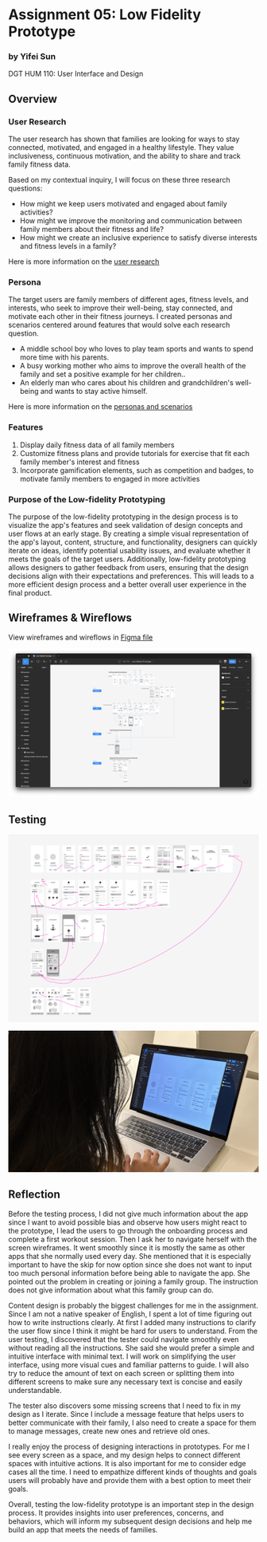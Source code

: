 # Assignment 05: Low Fidelity Prototype

### by Yifei Sun
DGT HUM 110: User Interface and Design

## Overview

### User Research

The user research has shown that families are looking for ways to stay connected, motivated, and engaged in a healthy lifestyle. They value inclusiveness, continuous motivation, and the ability to share and track family fitness data.

Based on my contextual inquiry, I will focus on these three research questions:

- How might we keep users motivated and engaged about family activities?
- How might we improve the monitoring and communication between family members about their fitness and life?
- How might we create an inclusive experience to satisfy diverse interests and fitness levels in a family?

Here is more information on the <a href = "https://github.com/yfsun0920/DH110-2023Spring/blob/main/Assignments/A03/README.md"> user research </a>

### Persona

The target users are family members of different ages, fitness levels, and interests, who seek to improve their well-being, stay connected, and motivate each other in their fitness journeys. I created personas and scenarios centered around features that would solve each research question.

- A middle school boy who loves to play team sports and wants to spend more time with his parents.
- A busy working mother who aims to improve the overall health of the family and set a positive example for her children..
- An elderly man who cares about his children and grandchildren's well-being and wants to stay active himself.

Here is more information on the <a href = "https://github.com/yfsun0920/DH110-2023Spring/blob/main/Assignments/A04/README.md"> personas and scenarios </a>

### Features
1. Display daily fitness data of all family members
2. Customize fitness plans and provide tutorials for exercise that fit each family member's interest and fitness
3. Incorporate gamification elements, such as competition and badges, to motivate family members to engaged in more activities

### Purpose of the Low-fidelity Prototyping
The purpose of the low-fidelity prototyping in the design process is to visualize the app's features and seek validation of design concepts and user flows at an early stage. By creating a simple visual representation of the app's layout, content, structure, and functionality, designers can quickly iterate on ideas, identify potential usability issues, and evaluate whether it meets the goals of the target users. Additionally, low-fidelity prototyping allows designers to gather feedback from users, ensuring that the design decisions align with their expectations and preferences. This will leads to a more efficient design process and a better overall user experience in the final product.

## Wireframes & Wireflows
View wireframes and wireflows in <a href = "https://www.figma.com/file/CZlXnb6g29cyaJ69TkcDPR/Low-fidelity-Prototype?type=design&node-id=0%3A1&t=mkXwlZfStE5DySX2-1"> Figma file </a>

![image](Images/Wireframes-Figma.png)

## Testing

![image](Images/TestingWireflow.png)

![image](Images/TestingPhoto.JPG)

## Reflection

Before the testing process, I did not give much information about the app since I want to avoid possible bias and observe how users might react to the prototype, I lead the users to go through the onboarding process and complete a first workout session. Then I ask her to navigate herself with the screen wireframes. It went smoothly since it is mostly the same as other apps that she normally used every day. She mentioned that it is especially important to have the skip for now option since she does not want to input too much personal information before being able to navigate the app. She pointed out the problem in creating or joining a family group. The instruction does not give information about what this family group can do.

Content design is probably the biggest challenges for me in the assignment. Since I am not a native speaker of English, I spent a lot of time figuring out how to write instructions clearly. At first I added many instructions to clarify the user flow since I think it might be hard for users to understand. From the user testing, I discovered that the tester could navigate smoothly even without reading all the instructions. She said she would prefer a simple and intuitive interface with minimal text. I will work on simplifying the user interface, using more visual cues and familiar patterns to guide. I will also try to reduce the amount of text on each screen or splitting them into different screens to make sure any necessary text is concise and easily understandable.

The tester also discovers some missing screens that I need to fix in my design as I iterate. Since I include a message feature that helps users to better communicate with their family, I also need to create a space for them to manage messages, create new ones and retrieve old ones.

I really enjoy the process of designing interactions in prototypes. For me I see every screen as a space, and my design helps to connect different spaces with intuitive actions. It is also important for me to consider edge cases all the time. I need to empathize different kinds of thoughts and goals users will probably have and provide them with a best option to meet their goals.

Overall, testing the low-fidelity prototype is an important step in the design process. It provides insights into user preferences, concerns, and behaviors, which will inform my subsequent design decisions and help me build an app that meets the needs of families.

